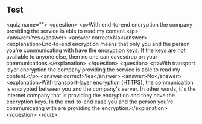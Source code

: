 
## Test

&lt;quiz name=&quot;&quot;&gt;
    &lt;question&gt;
        &lt;p&gt;With end-to-end encryption the company providing the service is able to read my content.&lt;/p&gt;
        &lt;answer&gt;Yes&lt;/answer&gt;
        &lt;answer correct&gt;No&lt;/answer&gt;
        &lt;explanation&gt;End-to-end encryption means that only you and the person you&#39;re communicating with have the encryption keys. If the keys are not available to anyone else, then no one can eavesdrop on your communications.&lt;/explanation&gt;
    &lt;/question&gt;
    &lt;question&gt;
        &lt;p&gt;With transport layer encryption the company providing the service is able to read my content.&lt;/p&gt;
        &lt;answer correct&gt;Yes&lt;/answer&gt;
        &lt;answer&gt;No&lt;/answer&gt;
        &lt;explanation&gt;With transport-layer encryption (HTTPS), the communication is encrypted between you and the company&#39;s server. In other words, it&#39;s the internet company that is providing the encryption and they have the encryption keys. In the end-to-end case you and the person you&#39;re communicating with are providing the encryption.&lt;/explanation&gt;
    &lt;/question&gt;
&lt;/quiz&gt;